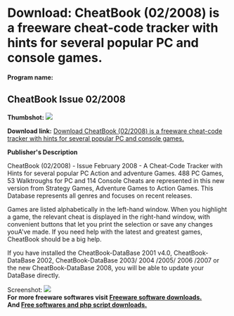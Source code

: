 # Download: CheatBook (02/2008) is a freeware cheat-code tracker with hints for several popular PC and console games.

**Program name:**

## CheatBook Issue 02/2008

  
**Thumbshot:** ![](http://www.freewarefiles.com/screenshot/chtbook022008_md.gif)   
  
**Download link:** [Download CheatBook (02/2008) is a freeware cheat-code tracker with hints for several popular PC and console games.](http://freesoftwares.boysofts.com/CheatBook-Issue_program_39569.html)  
  


**Publisher's Description**  
  


CheatBook (02/2008) - Issue February 2008 - A Cheat-Code Tracker with Hints for several popular PC Action and adventure Games. 488 PC Games, 53 Walktroughs for PC and 114 Console Cheats are represented in this new version from Strategy Games, Adventure Games to Action Games. This Database represents all genres and focuses on recent releases. 

Games are listed alphabetically in the left-hand window. When you highlight a game, the relevant cheat is displayed in the right-hand window, with convenient buttons that let you print the selection or save any changes youA've made. If you need help with the latest and greatest games, CheatBook should be a big help. 

If you have installed the CheatBook-DataBase 2001 v4.0, CheatBook-DataBase 2002, CheatBook-DataBase 2003/ 2004 /2005/ 2006 /2007 or the new CheatBook-DataBase 2008, you will be able to update your DataBase directly. 

  
  
Screenshot: ![](http://www.freewarefiles.com/screenshot/chtbook022008.gif)   
**For more freeware softwares visit [Freeware software downloads.](http://freesoftwares.boysofts.com/)**   
**And [Free softwares and php script downloads.](http://www.boysofts.com/)**
